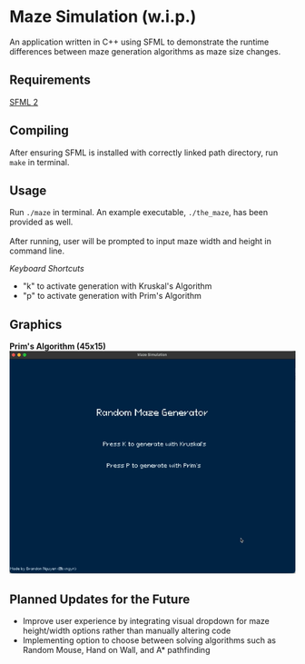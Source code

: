 Maze Simulation (w.i.p.)
===================

An application written in C++ using SFML to demonstrate the runtime differences between maze generation algorithms as maze size changes.

Requirements
---------

[SFML 2](https://www.sfml-dev.org/download.php)

Compiling
---------

After ensuring SFML is installed with correctly linked path directory, run `make` in terminal.

Usage
-----
Run `./maze` in terminal. An example executable, `./the_maze`, has been provided as well. <br><br>
After running, user will be prompted to input maze width and height in command line.<br>

*Keyboard Shortcuts*
- "k" to activate generation with Kruskal's Algorithm
- "p" to activate generation with Prim's Algorithm

Graphics
-----

**Prim's Algorithm (45x15)**
![](https://github.com/bxngyn/maze-simulation/blob/main/resource/prims.gif)

Planned Updates for the Future
-----
- Improve user experience by integrating visual dropdown for maze height/width options rather than manually altering code
- Implementing option to choose between solving algorithms such as Random Mouse, Hand on Wall, and A* pathfinding
